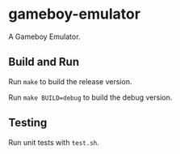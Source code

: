 # gameboy-emulator
A Gameboy Emulator.

## Build and Run

Run `make` to build the release version.

Run `make BUILD=debug` to build the debug version.

## Testing

Run unit tests with `test.sh`.
